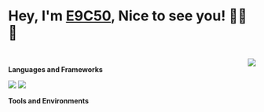 # Hey, I'm <a href="https://fuxin516.com" target="_blank">E9C50</a>, Nice to see you! 👋👋👋

<br>

<img align="right" src="https://github-readme-stats.vercel.app/api?username=E9C50&show_icons=true&theme=dracula" />
 
**Languages and Frameworks**

<p>
  <img src="https://img.shields.io/badge/python-3.9-yellow?logo=python&logoColor=yellow">
  <img src="https://img.shields.io/badge/java-1.8-green?logo=java&logoColor=green">
</p>

**Tools and Environments**

